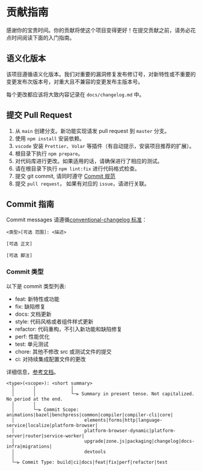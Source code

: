 # 贡献指南

感谢你的宝贵时间。你的贡献将使这个项目变得更好！在提交贡献之前，请务必花点时间阅读下面的入门指南。

## 语义化版本

该项目遵循语义化版本。我们对重要的漏洞修复发布修订号，对新特性或不重要的变更发布次版本号，对重大且不兼容的变更发布主版本号。

每个更改都应该将大致内容记录在 `docs/changelog.md` 中。

## 提交 Pull Request

1. 从 `main` 创建分支。新功能实现请发 pull request 到 `master` 分支。
2. 使用 `npm install` 安装依赖。
3. `vscode` 安装 `Prettier`、`Volar` 等插件（有自动提示，安装项目推荐的扩展）。
4. 根目录下执行 `npm prepare`。
5. 对代码库进行更改。如果适用的话，请确保进行了相应的测试。
6. 请在根目录下执行 `npm lint:fix` 进行代码格式检查。
7. 提交 git commit, 请同时遵守 [Commit 规范](#commit-指南)
8. 提交 `pull request`， 如果有对应的 `issue`，请进行关联。

## Commit 指南

Commit messages 请遵循[conventional-changelog 标准](https://www.conventionalcommits.org/en/v1.0.0/)：

```
<类型>[可选 范围]: <描述>

[可选 正文]

[可选 脚注]
```

### Commit 类型

以下是 commit 类型列表:

- feat: 新特性或功能
- fix: 缺陷修复
- docs: 文档更新
- style: 代码风格或者组件样式更新
- refactor: 代码重构，不引入新功能和缺陷修复
- perf: 性能优化
- test: 单元测试
- chore: 其他不修改 src 或测试文件的提交
- ci: 对持续集成配置文件的更改

详细信息，[参考文档](https://github.com/angular/angular/blob/main/CONTRIBUTING.md)。

```
<type>(<scope>): <short summary>
  │       │             │
  │       │             └─⫸ Summary in present tense. Not capitalized. No period at the end.
  │       │
  │       └─⫸ Commit Scope: animations|bazel|benchpress|common|compiler|compiler-cli|core|
  │                          elements|forms|http|language-service|localize|platform-browser|
  │                          platform-browser-dynamic|platform-server|router|service-worker|
  │                          upgrade|zone.js|packaging|changelog|docs-infra|migrations|
  │                          devtools
  │
  └─⫸ Commit Type: build|ci|docs|feat|fix|perf|refactor|test
```
